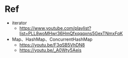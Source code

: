 # Ref
- iterator
  - https://www.youtube.com/playlist?list=PLL8woMHwr36HmQfxqqqxns5GexTNmxFqK
- Map、HashMap、ConcurrentHashMap
  - https://youtu.be/F3qSB5VhDN8
  - https://youtu.be/_A0Wty5Aeis

